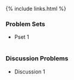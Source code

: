 {% include links.html %}

### Problem Sets

* Pset 1 


<h1></h1>


### Discussion Problems

* Discussion 1
